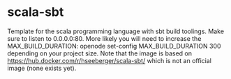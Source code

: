# scala-sbt

Template for the scala programming language with sbt build toolings.
Make sure to listen to 0.0.0.0:80. More likely you will need to increase the
MAX_BUILD_DURATION: openode set-config MAX_BUILD_DURATION 300 depending on your
project size.
Note that the image is based on https://hub.docker.com/r/hseeberger/scala-sbt/
which is not an official image (none exists yet).
